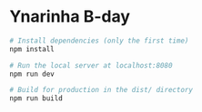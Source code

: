 # Ynarinha B-day

``` bash
# Install dependencies (only the first time)
npm install

# Run the local server at localhost:8080
npm run dev

# Build for production in the dist/ directory
npm run build
```
